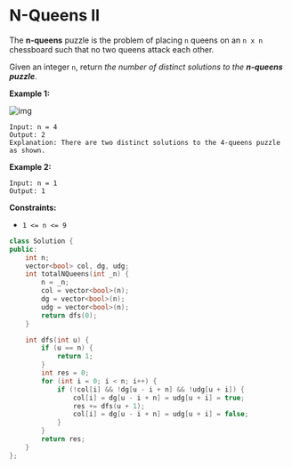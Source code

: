 # N-Queens II

The **n-queens** puzzle is the problem of placing `n` queens on an `n x n` chessboard such that no two queens attack each other.

Given an integer `n`, return *the number of distinct solutions to the **n-queens puzzle***.

 

**Example 1:**

![img](https://assets.leetcode.com/uploads/2020/11/13/queens.jpg)

```
Input: n = 4
Output: 2
Explanation: There are two distinct solutions to the 4-queens puzzle as shown.
```

**Example 2:**

```
Input: n = 1
Output: 1
```

 

**Constraints:**

- `1 <= n <= 9`

```c++
class Solution {
public:
    int n;
    vector<bool> col, dg, udg;
    int totalNQueens(int _n) {
        n = _n;
        col = vector<bool>(n);
        dg = vector<bool>(n);
        udg = vector<bool>(n);
        return dfs(0);
    }

    int dfs(int u) {
        if (u == n) {
            return 1;
        }
        int res = 0;
        for (int i = 0; i < n; i++) {
            if (!col[i] && !dg[u - i + n] && !udg[u + i]) {
                col[i] = dg[u - i + n] = udg[u + i] = true;
                res += dfs(u + 1);
                col[i] = dg[u - i + n] = udg[u + i] = false;
            }
        }
        return res;
    }
};
```

